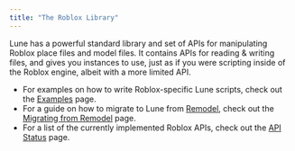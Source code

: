 ```yaml
---
title: "The Roblox Library"
---
```


Lune has a powerful standard library and set of APIs for manipulating Roblox place files and model
files. It contains APIs for reading & writing files, and gives you instances to use, just as if you
were scripting inside of the Roblox engine, albeit with a more limited API.

- For examples on how to write Roblox-specific Lune scripts, check out the [Examples](/docs/roblox/2-examples) page.
- For a guide on how to migrate to Lune from [Remodel](https://github.com/rojo-rbx/remodel), check out the [Migrating from Remodel](/docs/roblox/3-remodel-migration) page.
- For a list of the currently implemented Roblox APIs, check out the [API Status](/docs/roblox/4-api-status) page.

